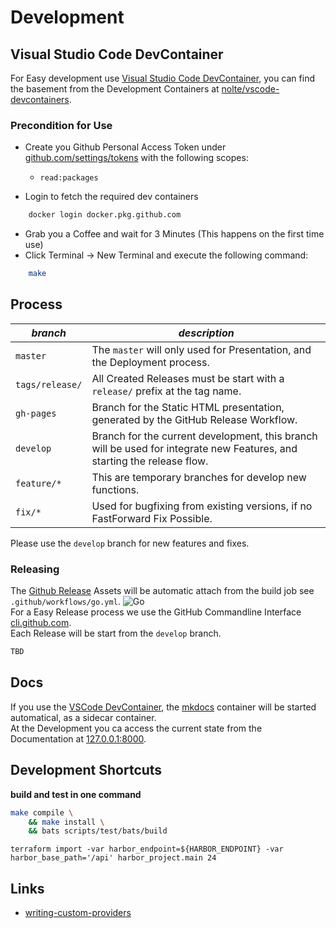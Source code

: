 # Development

## Visual Studio Code DevContainer

For Easy development use [Visual Studio Code DevContainer](https://code.visualstudio.com/docs/remote/containers), you can find the basement from the Development Containers at [nolte/vscode-devcontainers](https://github.com/nolte/vscode-devcontainers).

### Precondition for Use

* Create you Github Personal Access Token under [github.com/settings/tokens](https://github.com/settings/tokens) with the following scopes:
    * `read:packages`

* Login to fetch the required dev containers

```sh
    docker login docker.pkg.github.com
```

* Grab you a Coffee and wait for 3 Minutes (This happens on the first time use)
* Click Terminal -> New Terminal and execute the following command:

```sh
    make
```

## Process

| *branch*            | *description*                                                                                                           |
|---------------------|-------------------------------------------------------------------------------------------------------------------------|
| ```master```        | The ```master``` will only used for Presentation, and the Deployment process.                                           |
| ```tags/release/``` | All Created Releases must be start with a ```release/``` prefix at the tag name.                                        |
| ```gh-pages```      | Branch for the Static HTML presentation, generated by the GitHub Release Workflow.                                      |
| ```develop```       | Branch for the current development, this branch will be used for integrate new Features, and starting the release flow. |
| ```feature/*```     | This are temporary branches for develop new functions.                                                                  |
| ```fix/*```         | Used for bugfixing from existing versions, if no FastForward Fix Possible.                                              |


Please use the ```develop``` branch for new features and fixes.


### Releasing

The [Github Release](https://github.com/nolte/terraform-provider-harbor/releases) Assets will be automatic attach from the build job see ```.github/workflows/go.yml```.
![Go](https://github.com/nolte/terraform-provider-harbor/workflows/Go/badge.svg?branch=master)  
For a Easy Release process we use the GitHub Commandline Interface [cli.github.com](https://cli.github.com/manual/).  
Each Release will be start from the ```develop``` branch.

```sh
TBD
```

## Docs

If you use the [VSCode DevContainer](#visual-studio-code-devcontainer), the [mkdocs](https://www.mkdocs.org/) container will be started automatical, as a sidecar container.  
At the Development you ca access the current state from the Documentation at [127.0.0.1:8000](http://127.0.0.1:8000/).


## Development Shortcuts

**build and test in one command**

```sh
make compile \
    && make install \
    && bats scripts/test/bats/build
```

```
terraform import -var harbor_endpoint=${HARBOR_ENDPOINT} -var harbor_base_path='/api' harbor_project.main 24
```

## Links

* [writing-custom-providers](https://www.terraform.io/docs/extend/writing-custom-providers.html)
